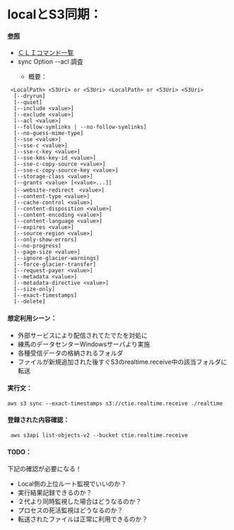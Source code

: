 # localとS3同期：
#### [参照](https://docs.aws.amazon.com/cli/latest/reference/s3/sync.html)
* [ＣＬＩコマンド一覧](https://qiita.com/uhooi/items/48ef6ef2b34162988295)
* sync Option --acl <value> 調査
  * 概要：
```
 <LocalPath> <S3Uri> or <S3Uri> <LocalPath> or <S3Uri> <S3Uri>
  [--dryrun]
  [--quiet]
  [--include <value>]
  [--exclude <value>]
  [--acl <value>]
  [--follow-symlinks | --no-follow-symlinks]
  [--no-guess-mime-type]
  [--sse <value>]
  [--sse-c <value>]
  [--sse-c-key <value>]
  [--sse-kms-key-id <value>]
  [--sse-c-copy-source <value>]
  [--sse-c-copy-source-key <value>]
  [--storage-class <value>]
  [--grants <value> [<value>...]]
  [--website-redirect　<value>]
  [--content-type <value>]
  [--cache-control <value>]
  [--content-disposition <value>]
  [--content-encoding <value>]
  [--content-language <value>]
  [--expires <value>]
  [--source-region <value>]
  [--only-show-errors]
  [--no-progress]
  [--page-size <value>]
  [--ignore-glacier-warnings]
  [--force-glacier-transfer]
  [--request-payer <value>]
  [--metadata <value>]
  [--metadata-directive <value>]
  [--size-only]
  [--exact-timestamps]
  [--delete]
```


#### 想定利用シーン：
* 外部サービスにより配信されてたでたを対処に
* 練馬のデータセンターWindowsサーバより実施
* 各種受信データの格納されるフォルダ
* ファイルが新規追加された後すぐS3のrealtime.receive中の該当フォルダに転送

#### 実行文：
```
aws s3 sync --exact-timestamps s3://ctie.realtime.receive ./realtime
```

#### 登録された内容確認：
```
 aws s3api list-objects-v2 --bucket ctie.realtime.receive
```

#### TODO：
下記の確認が必要になる！
* Local側の上位ルート監視でいいのか？
* 実行結果記録できるのか？
* ２代より同時監視した場合はどうなるのか？
* プロセスの死活監視はどうなるのか？
* 転送されたファイルは正常に利用できるのか？


